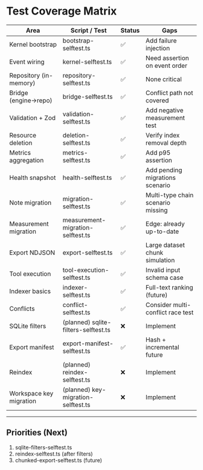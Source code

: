 # Test Coverage Matrix

| Area | Script / Test | Status | Gaps |
|------|---------------|--------|------|
| Kernel bootstrap | bootstrap-selftest.ts | ✅ | Add failure injection |
| Event wiring | kernel-selftest.ts | ✅ | Need assertion on event order |
| Repository (in-memory) | repository-selftest.ts | ✅ | None critical |
| Bridge (engine→repo) | bridge-selftest.ts | ✅ | Conflict path not covered |
| Validation + Zod | validation-selftest.ts | ✅ | Add negative measurement test |
| Resource deletion | deletion-selftest.ts | ✅ | Verify index removal depth |
| Metrics aggregation | metrics-selftest.ts | ✅ | Add p95 assertion |
| Health snapshot | health-selftest.ts | ✅ | Add pending migrations scenario |
| Note migration | migration-selftest.ts | ✅ | Multi-type chain scenario missing |
| Measurement migration | measurement-migration-selftest.ts | ✅ | Edge: already up-to-date |
| Export NDJSON | export-selftest.ts | ✅ | Large dataset chunk simulation |
| Tool execution | tool-execution-selftest.ts | ✅ | Invalid input schema case |
| Indexer basics | indexer-selftest.ts | ✅ | Full-text ranking (future) |
| Conflicts | conflict-selftest.ts | ✅ | Consider multi-conflict race test |
| SQLite filters | (planned) sqlite-filters-selftest.ts | ❌ | Implement |
| Export manifest | export-manifest-selftest.ts | ✅ | Hash + incremental future |
| Reindex | (planned) reindex-selftest.ts | ❌ | Implement |
| Workspace key migration | (planned) key-migration-selftest.ts | ❌ | Implement |

---
## Priorities (Next)
1. sqlite-filters-selftest.ts
2. reindex-selftest.ts (after filters)
3. chunked-export-selftest.ts (future)
